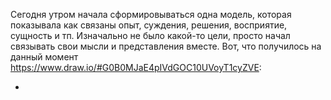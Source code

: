 Сегодня утром начала сформировываться одна модель, которая показывала как связаны опыт, суждения, решения, восприятие, сущность и тп. Изначально не было какой-то цели, просто начал связывать свои мысли и представления вместе. Вот, что получилось на данный момент https://www.draw.io/#G0B0MJaE4pIVdGOC10UVoyT1cyZVE:

- 